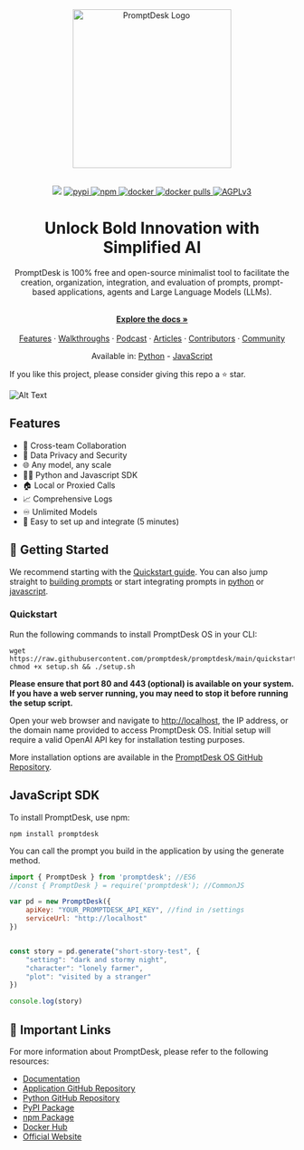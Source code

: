 <div align="center">
  <a href="https://promptdesk.ai" target="_blank">
  <div>
    <source media="(prefers-color-scheme: dark)" srcset="https://promptdesk.ai/branding/logo.png">
    <img alt="PromptDesk Logo" src="https://promptdesk.ai/branding/logo.png" width="280"/>
  </div>
  </a>
</div>

<br/>

<p align="center">
  <img src="https://github.com/promptdesk/promptdesk/actions/workflows/main.yml/badge.svg">
  <a href="https://pypi.org/project/promptdesk/">
    <img src="https://badge.fury.io/py/promptdesk.svg" alt="pypi">
  </a>
  <a href="https://www.npmjs.com/package/promptdesk">
    <img src="https://badge.fury.io/js/promptdesk.svg" alt="npm">
  </a>
  <a href="https://hub.docker.com/r/promptdesk/promptdesk">
    <img src="https://badgen.net/badge/icon/docker?icon=docker&label" alt="docker">
  </a>
  <a href="https://hub.docker.com/r/promptdesk/promptdesk">
    <img src="https://img.shields.io/docker/pulls/promptdesk/promptdesk.svg" alt="docker pulls">
  </a>
  <a href="https://www.gnu.org/licenses/agpl-3.0">
    <img src="https://img.shields.io/badge/License-AGPL_v3-blue.svg" alt="AGPLv3">
  </a>
</p>

<h1 align="center">Unlock Bold Innovation with Simplified AI</h1>

<div align="center">
PromptDesk is 100% free and open-source minimalist tool to facilitate the creation, organization, integration, and evaluation of prompts, prompt-based applications, agents and Large Language Models (LLMs).
</div>
    </br>
  <p align="center">
    <a href="https://promptdesk.ai/docs" rel="dofollow"><strong>Explore the docs »</strong></a>
    <br />
      <br/>
    <a href="https://promptdesk.ai/features">Features</a>
    ·
      <a href="https://promptdesk.ai/docs/walkthroughs">Walkthroughs</a>
    ·
  <a href="https://promptdesk.ai/podcast">Podcast</a>
    ·
    <a href="https://promptdesk.ai/articles">Articles</a>
    ·
    <a href="https://promptdesk.ai/contributors">Contributors</a>
    ·
    <a href="https://github.com/promptdesk/promptdesk/discussions">Community</a>
  </p>

  
  
  <p align="center">
  Available in: <a href="https://github.com/promptdesk/promptdesk-py">Python</a> - <a href="https://github.com/promptdesk/promptdesk-js">JavaScript</a>
  </p>
</div>

If you like this project, please consider giving this repo a ⭐️ star.

![Alt Text](https://promptdesk.ai/screenshots/completed-prompt.png)

## Features

- 🤝 Cross-team Collaboration
- 🔐 Data Privacy and Security
- 🌐 Any model, any scale
- 👨‍💻 Python and Javascript SDK
- 🏠 Local or Proxied Calls 
- 📈 Comprehensive Logs
- ♾️ Unlimited Models
- 🚀 Easy to set up and integrate (5 minutes)

## 🚀 Getting Started

We recommend starting with the [Quickstart guide](https://promptdesk.ai/docs/quickstart). You can also jump straight to [building prompts](https://promptdesk.ai/docs/building-prompts/) or start integrating prompts in [python](https://promptdesk.ai/docs/python-pip-package) or [javascript](https://promptdesk.ai/docs/javascript-npm-package).
### Quickstart

Run the following commands to install PromptDesk OS in your CLI:

```shell
wget https://raw.githubusercontent.com/promptdesk/promptdesk/main/quickstart/setup.sh
chmod +x setup.sh && ./setup.sh
```

**Please ensure that port 80 and 443 (optional) is available on your system. If you have a web server running, you may need to stop it before running the setup script.**

Open your web browser and navigate to [http://localhost](http://localhost), the IP address, or the domain name provided to access PromptDesk OS. Initial setup will require a valid OpenAI API key for installation testing purposes.

More installation options are available in the [PromptDesk OS GitHub Repository](https://github.com/promptdesk/promptdesk/tree/main/quickstart).

## JavaScript SDK

To install PromptDesk, use npm:

```shell
npm install promptdesk
```

You can call the prompt you build in the application by using the generate method.

```js
import { PromptDesk } from 'promptdesk'; //ES6
//const { PromptDesk } = require('promptdesk'); //CommonJS

var pd = new PromptDesk({
    apiKey: "YOUR_PROMPTDESK_API_KEY", //find in /settings
    serviceUrl: "http://localhost"
})


const story = pd.generate("short-story-test", {
    "setting": "dark and stormy night",
    "character": "lonely farmer",
    "plot": "visited by a stranger"
})

console.log(story)
```

## 🔗 Important Links

For more information about PromptDesk, please refer to the following resources:

- [Documentation](https://promptdesk.ai/docs/)
- [Application GitHub Repository](https://github.com/promptdesk/promptdesk)
- [Python GitHub Repository](https://github.com/promptdesk/promptdesk-py)
- [PyPI Package](https://pypi.org/project/promptdesk/)
- [npm Package](https://www.npmjs.com/package/promptdesk)
- [Docker Hub](https://hub.docker.com/r/promptdesk/promptdesk/)
- [Official Website](https://promptdesk.ai/)
